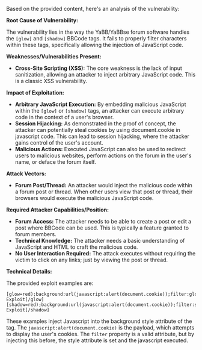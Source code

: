 Based on the provided content, here's an analysis of the vulnerability:

**Root Cause of Vulnerability:**

The vulnerability lies in the way the YaBB/YaBBse forum software handles the `[glow]` and `[shadow]` BBCode tags. It fails to properly filter characters within these tags, specifically allowing the injection of JavaScript code.

**Weaknesses/Vulnerabilities Present:**

*   **Cross-Site Scripting (XSS):** The core weakness is the lack of input sanitization, allowing an attacker to inject arbitrary JavaScript code. This is a classic XSS vulnerability.

**Impact of Exploitation:**

*   **Arbitrary JavaScript Execution:** By embedding malicious JavaScript within the `[glow]` or `[shadow]` tags, an attacker can execute arbitrary code in the context of a user's browser.
*   **Session Hijacking:** As demonstrated in the proof of concept, the attacker can potentially steal cookies by using document.cookie in javascript code. This can lead to session hijacking, where the attacker gains control of the user's account.
*   **Malicious Actions:** Executed JavaScript can also be used to redirect users to malicious websites, perform actions on the forum in the user's name, or deface the forum itself.

**Attack Vectors:**

*   **Forum Post/Thread:** An attacker would inject the malicious code within a forum post or thread. When other users view that post or thread, their browsers would execute the malicious JavaScript code.

**Required Attacker Capabilities/Position:**

*   **Forum Access:** The attacker needs to be able to create a post or edit a post where BBCode can be used. This is typically a feature granted to forum members.
*   **Technical Knowledge:** The attacker needs a basic understanding of JavaScript and HTML to craft the malicious code.
*   **No User Interaction Required:** The attack executes without requiring the victim to click on any links; just by viewing the post or thread.

**Technical Details:**

The provided exploit examples are:

```
[glow=red);background:url(javascript:alert(document.cookie));filter:glow(color=red,2,300]Big Exploit[/glow]
[shadow=red);background:url(javascript:alert(document.cookie));filter:shadow(color=red,left,300]Big Exploit[/shadow]
```

These examples inject Javascript into the background style attribute of the tag. The `javascript:alert(document.cookie)` is the payload, which attempts to display the user's cookies. The `filter` property is a valid attribute, but by injecting this before, the style attribute is set and the javascript executed.